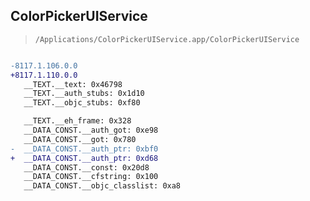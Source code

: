## ColorPickerUIService

> `/Applications/ColorPickerUIService.app/ColorPickerUIService`

```diff

-8117.1.106.0.0
+8117.1.110.0.0
   __TEXT.__text: 0x46798
   __TEXT.__auth_stubs: 0x1d10
   __TEXT.__objc_stubs: 0xf80

   __TEXT.__eh_frame: 0x328
   __DATA_CONST.__auth_got: 0xe98
   __DATA_CONST.__got: 0x780
-  __DATA_CONST.__auth_ptr: 0xbf0
+  __DATA_CONST.__auth_ptr: 0xd68
   __DATA_CONST.__const: 0x20d8
   __DATA_CONST.__cfstring: 0x100
   __DATA_CONST.__objc_classlist: 0xa8

```
